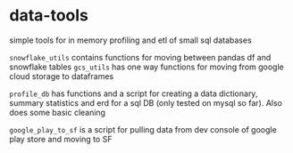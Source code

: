 # data-tools
simple tools for in memory profiling and etl of small sql databases

`snowflake_utils` contains functions for moving between pandas df and snowflake tables
`gcs_utils` has one way functions for moving from google cloud storage to dataframes

`profile_db` has functions and a script for creating a data dictionary, summary statistics and erd for a sql DB (only tested on mysql so far). Also does some basic cleaning

`google_play_to_sf` is a script for pulling data from dev console of google play store and moving to SF
